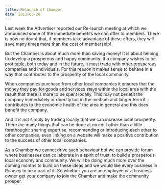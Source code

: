 ```yaml
---
title: Relaunch of Chamber
date: 2013-05-26
---
```

Last week the Advertiser reported our Re-launch meeting at which we announced some of the immediate benefits we can offer to members. There is now no doubt that, if members take advantage of these offers, they will save many times more than the cost of membership!

But the Chamber is about much more than saving money! It is about helping to develop a prosperous and happy community. If a company wishes to be profitable, both today and in the future, it must trade with other prosperous companies and individuals. For this reason it makes sense to behave in a way that contributes to the prosperity of the local community.

When companies purchase from other local companies it ensures that the money they pay for goods and services stays within the local area with the result that there is more to be spent locally. This may not benefit the company immediately or directly but in the medium and longer term it contributes to the economic health of the area in general and this does benefit the company.

And it is not simply by trading locally that we can increase local prosperity. There are many things that can be done at no cost other than a little forethought: sharing expertise, recommending or introducing each other to other companies, even linking on a website will make a positive contribution to the success of other local companies.

As a Chamber we cannot drive such behaviour but we can provide forum where businesses can collaborate in a spirit of trust, to build a prosperous local economy and community. We will be doing much more over the coming months to build on these ideas and we would like every business in Romsey to be a part of it. So whether you are an employee or a business owner get your company to join the Chamber and make the community prosper.

